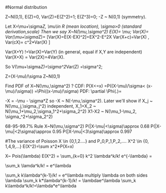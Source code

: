 #Normal distribution 

Z~N(0,1), E(Z)=0, Var(Z)=E(Z^2)=1; 
E(Z^3)=0; 
-Z ~ N(0,1) (symmetry). 

Let X=\mu+\sigma*Z, \mu\in R (mean location), \sigma>0 (standard derivation,scale) 
Then we say X~N(\mu,\sigma^2) 
E(X)= \mu; Var(X)= Var(\mu+\sigma*Z)=
[Var(X)=E(X-EX)^2]=EX^2-E^2X 
Var(X+c)=Var(X) , Var(cX)= c^2*Var(X)  ]

Var(X+Y) !=Var(X)+Var(Y) (in general, equal if X,Y are independent) 
Var(X+X) = Var(2X)=4Var(X). 

So V(\mu+\sigma*Z)=\sigma^2*Var(Z) =\sigma^2; 

Z=(X-\mu)/\sigma Z~N(0,1) 

Find PDF of X~N(\mu,\sigma^2) ?
CDF:
P(X<=x) =P((X-\mu)/\sigma< (x-\mu)/\sigma)) =\Phi((x-\mu)/\sigma) 
PDF: 
\partial \Phi(.)= 

-X = -\mu - \sigma*Z so -X ~ N(-\mu,\sigma^2). 
Later we'll show if X_j ~ N(\mu_j,\sigma_j^2) independent, X_1+X_2 ~ N(\mu_1+\mu_2,\sigma_1^2+\sigma_2^2) 
X1-X2 ~ N(\mu_1-\mu_2, \sigma_^2+\sigma_2^2) 

68-95-99.7% Rule X~N(\mu,\sigma^2) 
P(|X-\mu|<\sigma)\approx 0.68 
P(|X-\mu|<2\sigma)\approx 0.95 
P(|X-\mu|<3\sigma)\approx 0.997

#The variance of Poisson 
X \in {0,1,2....} and P_0,P_1,P_2,....
X^2 \in {0, 1,4,9,...} 
E(X^2)=\sum x^2*P(X=x)

X~ Pois(\lambda) 
E(X^2) = \sum_{k=0} k^2 \lambda^k/k! e^{-\lambda} = 

\sum_k \lamda^k/k! = e^\lambda 

\sum_k k\lambda^{k-1}/k!  = e^\lambda 
multiply \lambda on both sides 
\lambda \sum_k k*\lambda^{k-1}/k! = \lambdae^\lambda 
\sum_k k\lambda^k/k!=\lambda*e^\lambda 








